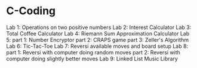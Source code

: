 # C-Coding
Lab 1: Operations on two positive numbers
Lab 2: Interest Calculator
Lab 3: Total Coffee Calculator 
Lab 4: Riemann Sum Approximation Calculator
Lab 5:
  part 1: Number Encryptor
  part 2: CRAPS game
  part 3: Zeller's Algorithm
Lab 6: Tic-Tac-Toe
Lab 7: Reversi available moves and board setup
Lab 8:
  part 1: Reversi with computer doing random moves
  part 2: Reversi with computer doing slightly better moves
Lab 9: Linked List Music Library
